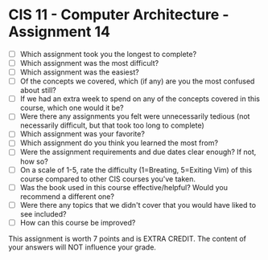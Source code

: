 # CIS 11 - Computer Architecture - Assignment 14

- [ ] Which assignment took you the longest to complete?
- [ ] Which assignment was the most difficult?
- [ ] Which assignment was the easiest?
- [ ] Of the concepts we covered, which (if any) are you the most confused about still?
- [ ] If we had an extra week to spend on any of the concepts covered in this course, which one would it be?
- [ ] Were there any assignments you felt were unnecessarily tedious (not necessarily difficult, but that took too long to complete)
- [ ] Which assignment was your favorite?
- [ ] Which assignment do you think you learned the most from?
- [ ] Were the assignment requirements and due dates clear enough?  If not, how so?
- [ ] On a scale of 1-5, rate the difficulty (1=Breating, 5=Exiting Vim) of this course compared to other CIS courses you've taken.
- [ ] Was the book used in this course effective/helpful?  Would you recommend a different one?
- [ ] Were there any topics that we didn't cover that you would have liked to see included?
- [ ] How can this course be improved?

This assignment is worth 7 points and is EXTRA CREDIT.  The content of your answers will NOT influence your grade.
